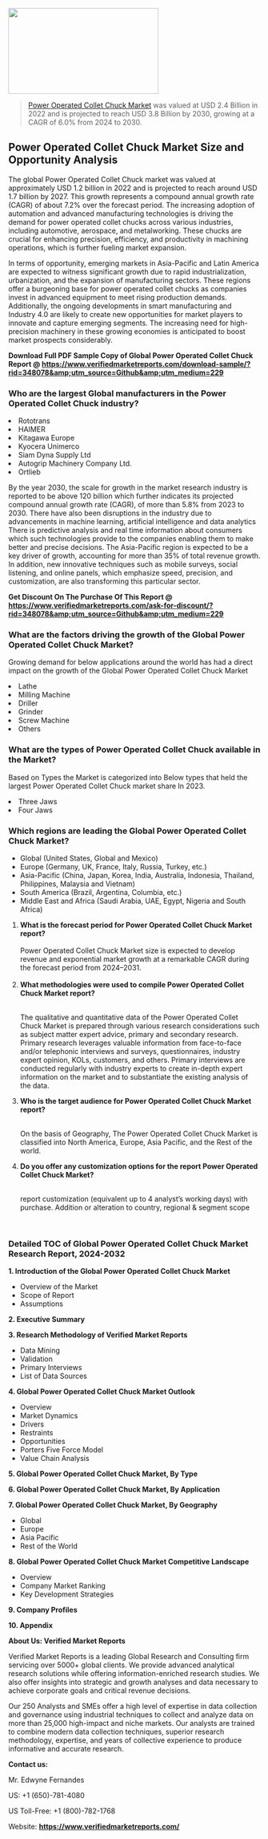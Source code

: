 <img src="https://ffe5etoiles.com/wp-content/uploads/2024/12/MST1-300x171.png" alt="" width="300" height="171" class="alignnone size-medium wp-image-20088" /><blockquote><p><p><a href="https://www.verifiedmarketreports.com/download-sample/?rid=348078&utm_source=Github&utm_medium=229" target="_blank">Power Operated Collet Chuck Market</a> was valued at USD 2.4 Billion in 2022 and is projected to reach USD 3.8 Billion by 2030, growing at a CAGR of 6.0% from 2024 to 2030.</p></blockquote><p><h2>Power Operated Collet Chuck Market Size and Opportunity Analysis</h2><p>The global Power Operated Collet Chuck market was valued at approximately USD 1.2 billion in 2022 and is projected to reach around USD 1.7 billion by 2027. This growth represents a compound annual growth rate (CAGR) of about 7.2% over the forecast period. The increasing adoption of automation and advanced manufacturing technologies is driving the demand for power operated collet chucks across various industries, including automotive, aerospace, and metalworking. These chucks are crucial for enhancing precision, efficiency, and productivity in machining operations, which is further fueling market expansion.</p><p>In terms of opportunity, emerging markets in Asia-Pacific and Latin America are expected to witness significant growth due to rapid industrialization, urbanization, and the expansion of manufacturing sectors. These regions offer a burgeoning base for power operated collet chucks as companies invest in advanced equipment to meet rising production demands. Additionally, the ongoing developments in smart manufacturing and Industry 4.0 are likely to create new opportunities for market players to innovate and capture emerging segments. The increasing need for high-precision machinery in these growing economies is anticipated to boost market prospects considerably.</p></p><p class=""><strong>Download Full PDF Sample Copy of Global Power Operated Collet Chuck Report @ <a href="https://www.verifiedmarketreports.com/download-sample/?rid=348078&amp;utm_source=Github&amp;utm_medium=229" target="_blank">https://www.verifiedmarketreports.com/download-sample/?rid=348078&amp;utm_source=Github&amp;utm_medium=229</a></strong></p><h3 id="" class="">Who are the largest Global manufacturers in the Power Operated Collet Chuck industry?</h3><p><li>Rototrans</li><li> HAIMER</li><li> Kitagawa Europe</li><li> Kyocera Unimerco</li><li> Siam Dyna Supply Ltd</li><li> Autogrip Machinery Company Ltd.</li><li> Ortlieb</li></p><div class=""><div class="" dir="" data-message-author-role="" data-message-id="" data-message-model-slug=""><div class=""><div class=""><div class=""><div class="" dir="" data-message-author-role="" data-message-id="" data-message-model-slug=""><div class=""><div class=""><p>By the year 2030, the scale for growth in the market research industry is reported to be above 120 billion which further indicates its projected compound annual growth rate (CAGR), of more than 5.8% from 2023 to 2030. There have also been disruptions in the industry due to advancements in machine learning, artificial intelligence and data analytics There is predictive analysis and real time information about consumers which such technologies provide to the companies enabling them to make better and precise decisions. The Asia-Pacific region is expected to be a key driver of growth, accounting for more than 35% of total revenue growth. In addition, new innovative techniques such as mobile surveys, social listening, and online panels, which emphasize speed, precision, and customization, are also transforming this particular sector.</p><p><strong>Get Discount On The Purchase Of This Report @&nbsp; <a href="https://www.verifiedmarketreports.com/ask-for-discount/?rid=348078&amp;utm_source=Github&amp;utm_medium=229" target="_blank">https://www.verifiedmarketreports.com/ask-for-discount/?rid=348078&amp;utm_source=Github&amp;utm_medium=229</a></strong></p></div></div></div></div></div></div></div></div><h3 id="" class="">What are the factors driving the growth of the Global Power Operated Collet Chuck Market?</h3><p id="" class="">Growing demand for below applications around the world has had a direct impact on the growth of the Global Power Operated Collet Chuck Market</p><p id="" class=""><li>Lathe</li><li> Milling Machine</li><li> Driller</li><li> Grinder</li><li> Screw Machine</li><li> Others</li></p><h3 id="" class="">What are the types of Power Operated Collet Chuck available in the Market?</h3><p id="" class="">Based on Types the Market is categorized into Below types that held the largest Power Operated Collet Chuck market share In 2023.</p><p id="" class=""><li>Three Jaws</li><li> Four Jaws</li></p><h3 id="" class="">Which regions are leading the Global Power Operated Collet Chuck Market?</h3><ul><li>Global (United States, Global and Mexico)</li><li>Europe (Germany, UK, France, Italy, Russia, Turkey, etc.)</li><li>Asia-Pacific (China, Japan, Korea, India, Australia, Indonesia, Thailand, Philippines, Malaysia and Vietnam)</li><li>South America (Brazil, Argentina, Columbia, etc.)</li><li>Middle East and Africa (Saudi Arabia, UAE, Egypt, Nigeria and South Africa)</li></ul><p><ol><li><strong>What is the forecast period for Power Operated Collet Chuck Market report?<br /></strong><br /><span data-sheets-root="1" data-sheets-value="{&quot;1&quot;:2,&quot;2&quot;:&quot;XXXX size is expected to develop revenue and exponential market growth at a remarkable CAGR during the forecast period from 2024&ndash;2030.&quot;}" data-sheets-userformat="{&quot;2&quot;:12674,&quot;4&quot;:{&quot;1&quot;:2,&quot;2&quot;:16776960},&quot;10&quot;:2,&quot;11&quot;:0,&quot;15&quot;:&quot;Arial&quot;,&quot;16&quot;:12}">Power Operated Collet Chuck Market size is expected to develop revenue and exponential market growth at a remarkable CAGR during the forecast period from 2024&ndash;2031.</span><br /><br /></li><li><strong>What methodologies were used to compile Power Operated Collet Chuck Market report?<br /><br /></strong><p>The qualitative and quantitative data of the&nbsp;Power Operated Collet Chuck Market is prepared through various research considerations such as subject matter expert advice, primary and secondary research. Primary research leverages valuable information from face-to-face and/or telephonic interviews and surveys, questionnaires, industry expert opinion, KOLs, customers, and others. Primary interviews are conducted regularly with industry experts to create in-depth expert information on the market and to substantiate the existing analysis of the data.&nbsp;</p></li><li><strong>Who is the target audience for Power Operated Collet Chuck Market report?<br /><br /></strong><p>On the basis of Geography, The&nbsp;Power Operated Collet Chuck Market is classified into North America, Europe, Asia Pacific, and the Rest of the world.</p></li><li><strong>Do you offer any customization options for the report Power Operated Collet Chuck Market?<br /><br /></strong><p>report customization (equivalent up to 4 analyst&rsquo;s working days) with purchase. Addition or alteration to country, regional &amp; segment scope</p><p>&nbsp;</p></li></ol></p><h3 id="" class="">Detailed TOC of Global Power Operated Collet Chuck Market Research Report, 2024-2032</h3><p id="" class=""><strong>1. Introduction of the Global Power Operated Collet Chuck Market</strong></p><ul><li>Overview of the Market</li><li>Scope of Report</li><li>Assumptions</li></ul><p id="" class=""><strong>2. Executive Summary</strong></p><p id="" class=""><strong>3. Research Methodology of&nbsp;Verified Market Reports</strong></p><ul><li>Data Mining</li><li>Validation</li><li>Primary Interviews</li><li>List of Data Sources</li></ul><p id="" class=""><strong>4. Global Power Operated Collet Chuck Market Outlook</strong></p><ul><li>Overview</li><li>Market Dynamics</li><li>Drivers</li><li>Restraints</li><li>Opportunities</li><li>Porters Five Force Model</li><li>Value Chain Analysis</li></ul><p id="" class=""><strong>5. Global Power Operated Collet Chuck Market, By&nbsp;Type</strong></p><p id="" class=""><strong>6. Global Power Operated Collet Chuck Market, By Application</strong></p><p id="" class=""><strong>7. Global Power Operated Collet Chuck Market, By Geography</strong></p><ul><li>Global</li><li>Europe</li><li>Asia Pacific</li><li>Rest of the World</li></ul><p id="" class=""><strong>8. Global Power Operated Collet Chuck Market Competitive Landscape</strong></p><ul><li>Overview</li><li>Company Market Ranking</li><li>Key Development Strategies</li></ul><p id="" class=""><strong>9. Company Profiles</strong></p><p id="" class=""><strong>10. Appendix</strong></p><p id="" class=""><strong>About Us: Verified Market Reports</strong></p><p id="" class="">Verified Market Reports is a leading Global Research and Consulting firm servicing over 5000+ global clients. We provide advanced analytical research solutions while offering information-enriched research studies. We also offer insights into strategic and growth analyses and data necessary to achieve corporate goals and critical revenue decisions.</p><p id="" class="">Our 250 Analysts and SMEs offer a high level of expertise in data collection and governance using industrial techniques to collect and analyze data on more than 25,000 high-impact and niche markets. Our analysts are trained to combine modern data collection techniques, superior research methodology, expertise, and years of collective experience to produce informative and accurate research.</p><p id="" class=""><strong>Contact us:</strong></p><p id="" class="">Mr. Edwyne Fernandes</p><p id="" class="">US: +1 (650)-781-4080</p><p id="" class="">US Toll-Free: +1 (800)-782-1768</p><p id="" class="">Website: <a target="" data-test-app-aware-link=""><strong>https://www.verifiedmarketreports.com/</strong></a></p>
